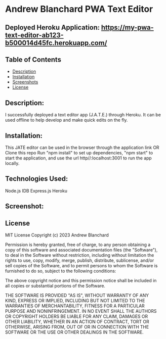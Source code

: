 # Andrew Blanchard PWA Text Editor

## Deployed Heroku Application: https://my-pwa-text-editor-ab123-b500014d45fc.herokuapp.com/

## Table of Contents
- [Description](#description)
- [Installation](#installation)
- [Screenshots](#screenshots)
- [License](#license)

## Description:
I successfully deployed a text editor app (J.A.T.E.) through Heroku. It can be used offline to help develop and make quick edits on the fly. 

## Installation:
This JATE editor can be used in the browser through the application link
OR
Clone this repo
Run "npm install" to set up dependencies, "npm start" to start the application, and use the url http//:localhost:3001 to run the app locally. 

## Technologies Used:
Node.js
IDB
Express.js
Heroku

## Screenshot:

## License

MIT License Copyright (c) 2023 Andrew Blanchard

Permission is hereby granted, free of charge, to any person obtaining a copy of this software and associated documentation files (the "Software"), to deal in the Software without restriction, including without limitation the rights to use, copy, modify, merge, publish, distribute, sublicense, and/or sell copies of the Software, and to permit persons to whom the Software is furnished to do so, subject to the following conditions:

The above copyright notice and this permission notice shall be included in all copies or substantial portions of the Software.

THE SOFTWARE IS PROVIDED "AS IS", WITHOUT WARRANTY OF ANY KIND, EXPRESS OR IMPLIED, INCLUDING BUT NOT LIMITED TO THE WARRANTIES OF MERCHANTABILITY, FITNESS FOR A PARTICULAR PURPOSE AND NONINFRINGEMENT. IN NO EVENT SHALL THE AUTHORS OR COPYRIGHT HOLDERS BE LIABLE FOR ANY CLAIM, DAMAGES OR OTHER LIABILITY, WHETHER IN AN ACTION OF CONTRACT, TORT OR OTHERWISE, ARISING FROM, OUT OF OR IN CONNECTION WITH THE SOFTWARE OR THE USE OR OTHER DEALINGS IN THE SOFTWARE.
  
